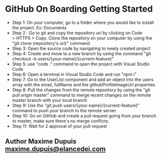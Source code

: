 # GitHub On Boarding Getting Started
- Step 1: On your computer, go to a folder where you would like to install the project. Ex: Documents
- Step 2 : Go to git and copy the repository url by clicking on Code > HTTPS > Copy. Clone the repository on your computer by using the "git clone {repository's url}" command
- Step 3: Open the source code by navigating to newly created project 
- Step 4: Create and move to a new branch by using the command "git checkout -b users/{your-name}/{current-feature}"
- Step 5: use "code ." command to open the project with Visual Studio Code
- Step 6: Open a terminal in Visual Studio Code and run "npm i"
- Step 7: Go to the UserList component and add an object into the users array with the email, fullName and the githubProfileImageUrl properties
- Step 8: Pull the changes from the remote repository by using the "git pull origin master" command to merge recent changes on the remote master branch with your local branch
- Step 9: Use the "git push users/{your-name}/{current-feature}" command to push your branch to the remote server
- Step 10: Go on GitHub and create a pull request going from your branch to master, make sure there's no merge conflicts. 
- Step 11: Wait for 2 approval of your pull request

## Author Maxime Dupuis maxime.dupuis@elancedei.com
